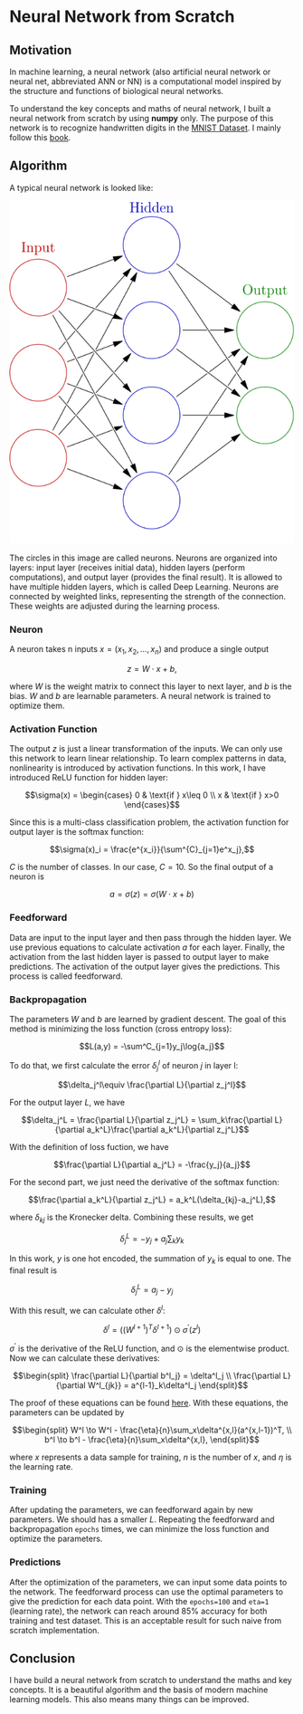 # Neural Network from Scratch

## Motivation

In machine learning, a neural network (also artificial neural network or neural net, abbreviated ANN or NN)
is a computational model inspired by the structure and functions of biological neural networks.

To understand the key concepts and maths of neural network, I built a neural network from scratch by using **numpy** only.
The purpose of this network is to recognize handwritten digits in the 
[MNIST Dataset](https://www.kaggle.com/datasets/animatronbot/mnist-digit-recognizer).
I mainly follow this [book](http://neuralnetworksanddeeplearning.com/).

## Algorithm
A typical neural network is looked like:

![image from wikipedia](https://github.com/zjzhao1002/Machine-Learning-from-Scratch/blob/main/Neural_Network/Colored_neural_network.svg)

The circles in this image are called neurons. Neurons are organized into layers: 
input layer (receives initial data), hidden layers (perform computations), and output layer (provides the final result). 
It is allowed to have multiple hidden layers, which is called Deep Learning.
Neurons are connected by weighted links, representing the strength of the connection. 
These weights are adjusted during the learning process. 

### Neuron
A neuron takes n inputs $x=(x_1, x_2, ..., x_n)$ and produce a single output 
```math
z = W\cdot x+b,
```
where $W$ is the weight matrix to connect this layer to next layer, and $b$ is the bias. 
$W$ and $b$ are learnable parameters. A neural network is trained to optimize them.

### Activation Function
The output $z$ is just a linear transformation of the inputs. We can only use this network to learn linear relationship. 
To learn complex patterns in data, nonlinearity is introduced by activation functions.
In this work, I have introduced ReLU function for hidden layer:
```math
\sigma(x) = \begin{cases}
0 & \text{if } x\leq 0 \\
x & \text{if } x>0 
\end{cases}
```
Since this is a multi-class classification problem, the activation function for output layer is the softmax function:
```math
\sigma(x)_i = \frac{e^{x_i}}{\sum^{C}_{j=1}e^x_j},
```
$C$ is the number of classes. In our case, $C=10$.
So the final output of a neuron is 
```math
a = \sigma(z) = \sigma\left( W\cdot x+b \right)
```

### Feedforward
Data are input to the input layer and then pass through the hidden layer. 
We use previous equations to calculate activation $a$ for each layer. 
Finally, the activation from the last hidden layer is passed to output layer to make predictions.
The activation of the output layer gives the predictions.
This process is called feedforward.

### Backpropagation
The parameters $W$ and $b$ are learned by gradient descent. The goal of this method is minimizing the loss function (cross entropy loss):
```math
L(a,y) =  -\sum^C_{j=1}y_j\log{a_j}
```
To do that, we first calculate the error $\delta_j^l$ of neuron $j$ in layer l:
```math
\delta_j^l\equiv \frac{\partial L}{\partial z_j^l}
```
For the output layer $L$, we have
```math
\delta_j^L = \frac{\partial L}{\partial z_j^L} 
= \sum_k\frac{\partial L}{\partial a_k^L}\frac{\partial a_k^L}{\partial z_j^L}
```
With the definition of loss fuction, we have
```math
\frac{\partial L}{\partial a_j^L} = -\frac{y_j}{a_j}
```
For the second part, we just need the derivative of the softmax function:
```math
\frac{\partial a_k^L}{\partial z_j^L} = a_k^L(\delta_{kj}-a_j^L),
```
where $\delta_{kj}$ is the Kronecker delta. Combining these results, we get
```math
\delta_j^L = -y_j + a_j\sum_k y_k
```
In this work, $y$ is one hot encoded, the summation of $y_k$ is equal to one. 
The final result is 
```math
\delta_j^L = a_j - y_j
```
With this result, we can calculate other $\delta^l$: 
```math
\delta^l = \left( (W^{l+1})^T\delta^{l+1} \right)\odot \sigma^\prime(z^l)
```
$\sigma^\prime$ is the derivative of the ReLU function, and $\odot$ is the elementwise product.
Now we can calculate these derivatives:
```math
\begin{split}
\frac{\partial L}{\partial b^l_j} = \delta^l_j \\
\frac{\partial L}{\partial W^l_{jk}} = a^{l-1}_k\delta^l_j
\end{split}
```
The proof of these equations can be found [here](http://neuralnetworksanddeeplearning.com/). 
With these equations, the parameters can be updated by
```math
\begin{split}
W^l \to W^l - \frac{\eta}{n}\sum_x\delta^{x,l}(a^{x,l-1})^T, \\
b^l \to b^l - \frac{\eta}{n}\sum_x\delta^{x,l},
\end{split}
```
where $x$ represents a data sample for training, $n$ is the number of $x$, and $\eta$ is the learning rate. 

### Training
After updating the parameters, we can feedforward again by new parameters. 
We should has a smaller $L$. Repeating the feedforward and backpropagation `epochs` times, 
we can minimize the loss function and optimize the parameters.

### Predictions
After the optimization of the parameters, we can input some data points to the network. 
The feedforward process can use the optimal parameters to give the prediction for each data point.
With the `epochs=100` and `eta=1` (learning rate), the network can reach around 85% accuracy for both training and test dataset. 
This is an acceptable result for such naive from scratch implementation.

## Conclusion
I have build a neural network from scratch to understand the maths and key concepts. 
It is a beautiful algorithm and the basis of modern machine learning models. 
This also means many things can be improved. 
